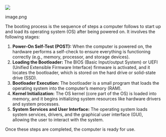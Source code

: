 ![](attachment:8e2f9fd4-28a3-4b51-b043-954995456053:Booting_Process_17af40a87aaa80848db1d39162fd0207image.png)

image.png

The booting process is the sequence of steps a computer follows to start up and load its operating system (OS) after being powered on. It involves the following stages:

1. **Power-On Self-Test (POST):** When the computer is powered on, the hardware performs a self-check to ensure everything is functioning correctly (e.g., memory, processor, and storage devices).
2. **Loading the Bootloader:** The BIOS (Basic Input/output System) or UEFI (Unified Extensible Firmware Interface) firmware is activated, and it locates the bootloader, which is stored on the hard drive or solid-state drive (SSD).
3. **Bootloader Execution:** The bootloader is a small program that loads the operating system into the computer’s memory (RAM).
4. **Kernel Initialization:** The OS kernel (core part of the OS) is loaded into memory, and it begins initializing system resources like hardware drivers and system processes.
5. **System Services and User Interface:** The operating system loads system services, drivers, and the graphical user interface (GUI), allowing the user to interact with the system.

Once these steps are completed, the computer is ready for use.
